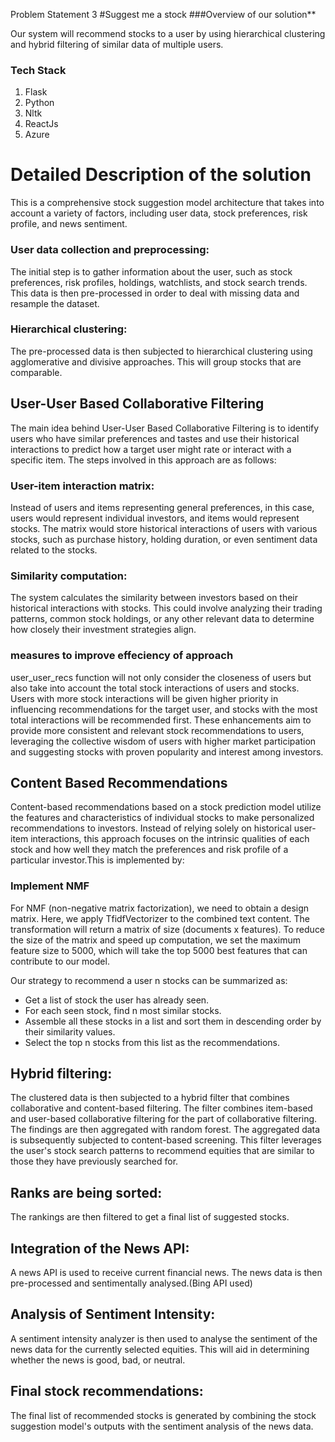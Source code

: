 Problem Statement 3
#Suggest me a stock
###Overview of our solution​**

Our system will recommend stocks to a user by using hierarchical clustering and hybrid filtering of similar data of multiple users.​

 

### Tech Stack
  1. Flask
  2. Python
  3. Nltk
  4. ReactJs
  5. Azure

# Detailed Description of the solution​
This is a comprehensive stock suggestion model architecture that takes into account a variety of factors, including user data, stock preferences, risk profile, and news sentiment.​

### User data collection and preprocessing: 
The initial step is to gather information about the user, such as stock preferences, risk profiles, holdings, watchlists, and stock search trends. This data is then pre-processed in order to deal with missing data and resample the dataset.​

### Hierarchical clustering: 
The pre-processed data is then subjected to hierarchical clustering using agglomerative and divisive approaches. This will group stocks that are comparable.​
 
 ## User-User Based Collaborative Filtering
 The main idea behind User-User Based Collaborative Filtering is to identify users who have similar preferences and tastes and use their historical interactions to predict how a target user might rate or interact with a specific item. The steps involved in this approach are as follows:
 
 ### User-item interaction matrix: 
 Instead of users and items representing general preferences, in this case, users would represent individual investors, and items would represent stocks. The matrix would store historical interactions of users with various stocks, such as purchase history, holding duration, or even sentiment data related to the stocks.

### Similarity computation: 
The system calculates the similarity between investors based on their historical interactions with stocks. This could involve analyzing their trading patterns, common stock holdings, or any other relevant data to determine how closely their investment strategies align.


### measures to improve effeciency of approach
user_user_recs function will not only consider the closeness of users but also take into account the total stock interactions of users and stocks. Users with more stock interactions will be given higher priority in influencing recommendations for the target user, and stocks with the most total interactions will be recommended first. These enhancements aim to provide more consistent and relevant stock recommendations to users, leveraging the collective wisdom of users with higher market participation and suggesting stocks with proven popularity and interest among investors.

## Content Based Recommendations
Content-based recommendations based on a stock prediction model utilize the features and characteristics of individual stocks to make personalized recommendations to investors. Instead of relying solely on historical user-item interactions, this approach focuses on the intrinsic qualities of each stock and how well they match the preferences and risk profile of a particular investor.This is implemented by:

### Implement NMF
For NMF (non-negative matrix factorization), we need to obtain a design matrix. Here, we apply TfidfVectorizer to the combined text content. The transformation will return a matrix of size (documents x features). To reduce the size of the matrix and speed up computation, we set the maximum feature size to 5000, which will take the top 5000 best features that can contribute to our model.

Our strategy to recommend a user n stocks can be summarized as:

* Get a list of stock the user has already seen.
* For each seen stock, find n most similar stocks.
* Assemble all these stocks in a list and sort them in descending order by their similarity values.
* Select the top n stocks from this list as the recommendations.



## Hybrid filtering: 
The clustered data is then subjected to a hybrid filter that combines collaborative and content-based filtering. The filter combines item-based and user-based collaborative filtering for the part of collaborative filtering. The findings are then aggregated with random forest. The aggregated data is subsequently subjected to content-based screening. This filter leverages the user's stock search patterns to recommend equities that are similar to those they have previously searched for.​

## Ranks are being sorted: 
The rankings are then filtered to get a final list of suggested stocks.​

## Integration of the News API: 
A news API is used to receive current financial news. The news data is then pre-processed and sentimentally analysed.(Bing API used)​

## Analysis of Sentiment Intensity: 
A sentiment intensity analyzer is then used to analyse the sentiment of the news data for the currently selected equities. This will aid in determining whether the news is good, bad, or neutral.​

## Final stock recommendations: 
The final list of recommended stocks is generated by combining the stock suggestion model's outputs with the sentiment analysis of the news data.​

​
